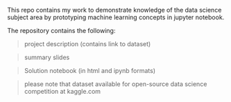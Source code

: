 This repo contains my work to demonstrate knowledge of the data science subject area by prototyping machine learning concepts in jupyter notebook.

The repository contains the following:

> project description (contains link to dataset)

> summary slides

> Solution notebook (in html and ipynb formats)

> please note that dataset available for open-source data science competition at kaggle.com
